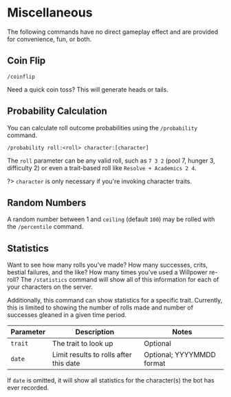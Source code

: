 # Miscellaneous

The following commands have no direct gameplay effect and are provided for convenience, fun, or both.

## Coin Flip

```
/coinflip
```

Need a quick coin toss? This will generate heads or tails.

## Probability Calculation

You can calculate roll outcome probabilities using the `/probability` command.

```
/probability roll:<roll> character:[character]
```

The `roll` parameter can be any valid roll, such as `7 3 2` (pool 7, hunger 3, difficulty 2) or even a trait-based roll like `Resolve + Academics 2 4`.

?> `character` is only necessary if you're invoking character traits.

## Random Numbers

A random number between 1 and `ceiling` (default `100`) may be rolled with the `/percentile` command.

## Statistics

Want to see how many rolls you've made? How many successes, crits, bestial failures, and the like? How many times you've used a Willpower re-roll? The `/statistics` command will show all of this information for each of your characters on the server.

Additionally, this command can show statistics for a specific trait. Currently, this is limited to showing the number of rolls made and number of successes gleaned in a given time period.

| Parameter | Description                            | Notes                     |
|-----------|----------------------------------------|---------------------------|
| `trait`   | The trait to look up                   | Optional                  |
| `date`    | Limit results to rolls after this date | Optional; YYYYMMDD format |

If `date` is omitted, it will show all statistics for the character(s) the bot has ever recorded.

